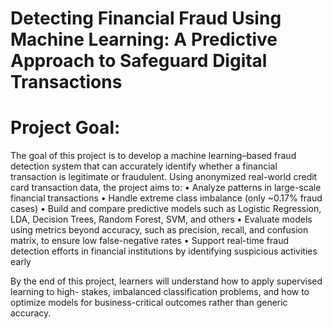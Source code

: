 # Detecting Financial Fraud Using Machine Learning: A Predictive Approach to Safeguard Digital Transactions

# Project Goal:
The goal of this project is to develop a machine learning–based fraud detection system
that can accurately identify whether a financial transaction is legitimate or fraudulent.
Using anonymized real-world credit card transaction data, the project aims to:
• Analyze patterns in large-scale financial transactions
• Handle extreme class imbalance (only ~0.17% fraud cases)
• Build and compare predictive models such as Logistic Regression, LDA, Decision
Trees, Random Forest, SVM, and others
• Evaluate models using metrics beyond accuracy, such as precision, recall, and
confusion matrix, to ensure low false-negative rates
• Support real-time fraud detection efforts in financial institutions by identifying
suspicious activities early

By the end of this project, learners will understand how to apply supervised learning to high- stakes, imbalanced classification problems, and how to optimize models for business-critical outcomes rather than generic accuracy.

